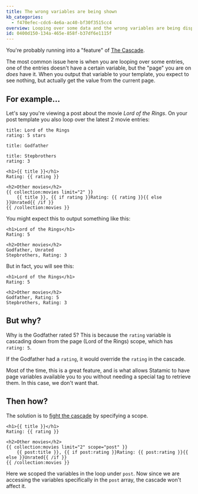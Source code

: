 ```yaml
---
title: The wrong variables are being shown
kb_categories:
  - f470efec-cdc6-4e6a-ac40-bf30f3515cc4
overview: Looping over some data and the wrong variables are being displayed? Perhaps ones from the current page?
id: 0400d150-134a-465e-858f-b37df6e1115f
---
```

You're probably running into a "feature" of [The Cascade][cascade].

The most common issue here is when you are looping over some entries, one of the entries doesn't have a certain
variable, but the "page" you are on _does_ have it. When you output that variable to your template, you expect
to see nothing, but actually get the value from the current page.

## For example...

Let's say you're viewing a post about the movie _Lord of the Rings_. On your post template you also loop over the
latest 2 movie entries:

``` .language-yaml
title: Lord of the Rings
rating: 5 stars
```

``` .language-yaml
title: Godfather
```

``` .language-yaml
title: Stepbrothers
rating: 3
```

```
<h1>{{ title }}</h1>
Rating: {{ rating }}

<h2>Other movies</h2>
{{ collection:movies limit="2" }}
    {{ title }}, {{ if rating }}Rating: {{ rating }}{{ else }}Unrated{{ /if }}
{{ /collection:movies }}
```

You might expect this to output something like this:

```
<h1>Lord of the Rings</h1>
Rating: 5

<h2>Other movies</h2>
Godfather, Unrated
Stepbrothers, Rating: 3
```

But in fact, you will see this:

```
<h1>Lord of the Rings</h1>
Rating: 5

<h2>Other movies</h2>
Godfather, Rating: 5
Stepbrothers, Rating: 3
```

## But why?

Why is the Godfather rated 5? This is because the `rating` variable is cascading down from the page (Lord of the Rings)
scope, which has `rating: 5`.

If the Godfather had a `rating`, it would override the `rating` in the cascade.

Most of the time, this is a great feature, and is what allows Statamic to have page variables available you to you
without needing a special tag to retrieve them. In this case, we don't want that.

## Then how?

The solution is to [fight the cascade](/knowledge-base/cascade#fighting-the-cascade) by specifying a scope.

```
<h1>{{ title }}</h1>
Rating: {{ rating }}

<h2>Other movies</h2>
{{ collection:movies limit="2" scope="post" }}
    {{ post:title }}, {{ if post:rating }}Rating: {{ post:rating }}{{ else }}Unrated{{ /if }}
{{ /collection:movies }}
```

Here we scoped the variables in the loop under `post`. Now since we are accessing the variables specifically in the `post`
array, the cascade won't affect it.

[cascade]: /knowledge-base/cascade
